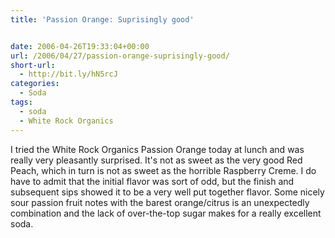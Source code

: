 ```yaml
---
title: 'Passion Orange: Suprisingly good'


date: 2006-04-26T19:33:04+00:00
url: /2006/04/27/passion-orange-suprisingly-good/
short-url:
  - http://bit.ly/hN5rcJ
categories:
  - Soda
tags:
  - soda
  - White Rock Organics
---
```

I tried the White Rock Organics Passion Orange today at lunch and was really very pleasantly surprised. It's not as sweet as the very good Red Peach, which in turn is not as sweet as the horrible Raspberry Creme. I do have to admit that the initial flavor was sort of odd, but the finish and subsequent sips showed it to be a very well put together flavor. Some nicely sour passion fruit notes with the barest orange/citrus is an unexpectedly combination and the lack of over-the-top sugar makes for a really excellent soda.
